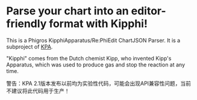 # Parse your chart into an editor-friendly format with Kipphi!

This is a Phigros KipphiApparatus/Re:PhiEdit ChartJSON Parser. It is a subproject of [KPA](https://github.com/TeamZincs/KPA).

"Kipphi" comes from the Dutch chemist Kipp, who invented Kipp's Apparatus, which was used to produce gas and stop the reaction at any time.

警告：KPA 2.1版本发布以前均为实验性代码，可能会出现API兼容性问题，当前不建议将此代码用于生产！
